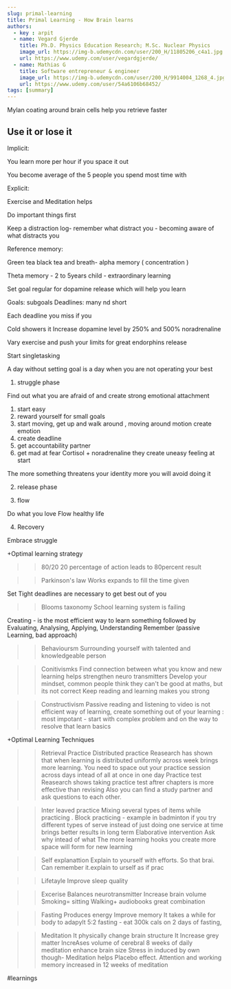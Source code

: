 ```yaml
---
slug: primal-learning
title: Primal Learning - How Brain learns
authors:
  - key : arpit
  - name: Vegard Gjerde 
    title: Ph.D. Physics Education Research; M.Sc. Nuclear Physics
    image_url: https://img-b.udemycdn.com/user/200_H/11805206_c4a1.jpg
    url: https://www.udemy.com/user/vegardgjerde/ 
  - name: Mathias G
    title: Software entrepreneur & engineer
    image_url: https://img-b.udemycdn.com/user/200_H/9914004_1268_4.jpg
    url: https://www.udemy.com/user/54a6106b68452/
tags: [summary]
---
```


Mylan coating around brain cells help you retrieve faster

## Use it or lose it

<!--truncate-->
Implicit:

You learn more per hour if you space it out

You become average of the 5 people you spend most time with

Explicit:

Exercise and Meditation helps


Do important things first

Keep a distraction log- remember what distract you - becoming aware of what distracts you


Reference memory:


Green tea black tea and breath- alpha memory ( concentration )

Theta memory - 2 to 5years child - extraordinary learning

Set goal regular for dopamine release which will help you learn


Goals: subgoals
Deadlines: many nd short

Each deadline you miss if you 

Cold showers it Increase dopamine level by 250% and 500% noradrenaline

Vary exercise and push your limits for great endorphins release


Start singletasking

A day without setting goal is a day when you are not operating your best


1) struggle phase

Find out what you are afraid of and create strong emotional attachment

1) start easy
2) reward yourself for small goals
3) start moving, get up and walk around , moving around motion create emotion
4) create deadline
5) get accountability partner
6) get mad at fear
Cortisol + noradrenaline they create uneasy feeling at start

The more something threatens your identity more you will avoid doing it

2) release phase
     
3) flow

Do what you love
Flow healthy life

4) Recovery


Embrace struggle


+Optimal learning strategy

>>80/20
20 percentage of action leads to 80percent result

>>Parkinson's law
Works expands to fill the time given
 
Set Tight deadlines are necessary to get best out of you

>> Blooms taxonomy
School learning system is failing

Creating - is the most efficient way to learn something followed by 
Evaluating, 
Analysing,
Applying,
Understanding
Remember (passive Learning, bad approach)

>>Behavioursm
Surrounding yourself with talented and knowledgeable person

>>Conitivismks
Find connection between what you know and new learning helps strengthen neuro transmitters
Develop your mindset, common people think they can't be good at maths, but its not correct
Keep reading and learning makes you strong

>>Constructivism
Passive reading and listening to video is not efficient way of learning, create something out of your learning : most impotant - start with complex problem and on the way to resolve that learn basics

+Optimal Learning Techniques
>>Retrieval Practice
>> Distributed practice
Reasearch has shown that when learning is distributed uniformly across week brings more learning.
You need to space out your practice session across days intead of all at once in one day
>>Practice test
Reasearch shows taking practice test aftrer chapters is more effective than revising
Also you can find a study partner and ask questions to each other.

>> Inter leaved practice
Mixing several types of items while practicing . Block practicing - example in badminton if you try different types of serve instead of just doing one service at time brings better results in long term
>>Elaborative intervention
Ask why intead of what
The more learning hooks you create more space will form for new learning

>>Self explanattion
Explain to yourself with efforts. So that brai. Can remember it.explain to urself as if prac

>> Lifetayle
Improve sleep quality

>> Excerise
Balances neurotransmitter
Increase brain volume
Smoking= sitting
Walking+ audiobooks great combination

>>Fasting
Produces energy
Improve memory
It takes a while for body to adapylt
5:2 fasting - eat 300k cals on 2 days of fasting, 

>>Meditation
It physically change brain structure
It Increase grey matter
IncreAses volume of cerebral
8 weeks of daily meditation enhance brain size
Stress in induced by own though- Meditation helps
Placebo effect.
Attention and working memory increased in 12 weeks of meditation

#learnings 


